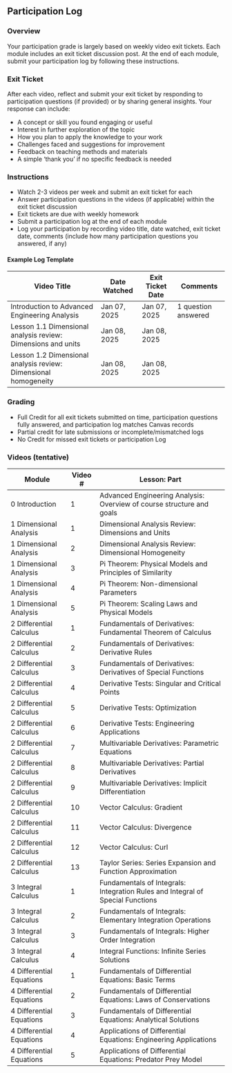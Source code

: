 ## Participation Log

### Overview
Your participation grade is largely based on weekly video exit tickets. Each module includes an exit ticket discussion post. At the end of each module, submit your participation log by following these instructions.  

### Exit Ticket  
After each video, reflect and submit your exit ticket by responding to participation questions (if provided) or by sharing general insights. Your response can include:  
- A concept or skill you found engaging or useful
- Interest in further exploration of the topic  
- How you plan to apply the knowledge to your work 
- Challenges faced and suggestions for improvement  
- Feedback on teaching methods and materials  
- A simple ‘thank you’ if no specific feedback is needed  

### Instructions
- Watch 2-3 videos per week and submit an exit ticket for each
- Answer participation questions in the videos (if applicable) within the exit ticket discussion
- Exit tickets are due with weekly homework  
- Submit a participation log at the end of each module  
- Log your participation by recording video title, date watched, exit ticket date, comments (include how many participation questions you answered, if any)

#### Example Log Template

| Video Title                              | Date Watched | Exit Ticket Date | Comments |  
|---------------------------------------------|------------------|----------------------|--------------|  
| Introduction to Advanced Engineering Analysis | Jan 07, 2025     | Jan 07, 2025         | 1 question answered |  
| Lesson 1.1 Dimensional analysis review: Dimensions and units | Jan 08, 2025     | Jan 08, 2025         |              |  
| Lesson 1.2 Dimensional analysis review: Dimensional homogeneity | Jan 08, 2025     | Jan 08, 2025         |  |  

### Grading
- Full Credit for all exit tickets submitted on time, participation questions fully answered, and participation log matches Canvas records
- Partial credit for late submissions or incomplete/mismatched logs  
- No Credit for missed exit tickets or participation Log


### Videos (tentative)
| Module                 | Video # | Lesson: Part                                                                 |
|------------------------|---------|------------------------------------------------------------------------------|
| 0 Introduction         | 1       | Advanced Engineering Analysis: Overview of course structure and goals       |
| 1 Dimensional Analysis | 1       | Dimensional Analysis Review: Dimensions and Units                           |
| 1 Dimensional Analysis | 2       | Dimensional Analysis Review: Dimensional Homogeneity                        |
| 1 Dimensional Analysis | 3       | Pi Theorem: Physical Models and Principles of Similarity                    |
| 1 Dimensional Analysis | 4       | Pi Theorem: Non-dimensional Parameters                                      |
| 1 Dimensional Analysis | 5       | Pi Theorem: Scaling Laws and Physical Models                                |
| 2 Differential Calculus| 1       | Fundamentals of Derivatives: Fundamental Theorem of Calculus                |
| 2 Differential Calculus| 2       | Fundamentals of Derivatives: Derivative Rules                               |
| 2 Differential Calculus| 3       | Fundamentals of Derivatives: Derivatives of Special Functions               |
| 2 Differential Calculus| 4       | Derivative Tests: Singular and Critical Points                              |
| 2 Differential Calculus| 5       | Derivative Tests: Optimization                                              |
| 2 Differential Calculus| 6       | Derivative Tests: Engineering Applications                                  |
| 2 Differential Calculus| 7       | Multivariable Derivatives: Parametric Equations                             |
| 2 Differential Calculus| 8       | Multivariable Derivatives: Partial Derivatives                              |
| 2 Differential Calculus| 9       | Multivariable Derivatives: Implicit Differentiation                         |
| 2 Differential Calculus| 10      | Vector Calculus: Gradient                                                   |
| 2 Differential Calculus| 11      | Vector Calculus: Divergence                                                 |
| 2 Differential Calculus| 12      | Vector Calculus: Curl                                                       |
| 2 Differential Calculus| 13      | Taylor Series: Series Expansion and Function Approximation                  |
| 3 Integral Calculus    | 1       | Fundamentals of Integrals: Integration Rules and Integral of Special Functions|
| 3 Integral Calculus    | 2       | Fundamentals of Integrals: Elementary Integration Operations                |
| 3 Integral Calculus    | 3       | Fundamentals of Integrals: Higher Order Integration                         |
| 3 Integral Calculus    | 4       | Integral Functions: Infinite Series Solutions                               |
| 4 Differential Equations| 1      | Fundamentals of Differential Equations: Basic Terms                         |
| 4 Differential Equations| 2      | Fundamentals of Differential Equations: Laws of Conservations               |
| 4 Differential Equations| 3      | Fundamentals of Differential Equations: Analytical Solutions                |
| 4 Differential Equations| 4      | Applications of Differential Equations: Engineering Applications            |
| 4 Differential Equations| 5      | Applications of Differential Equations: Predator Prey Model                 |

